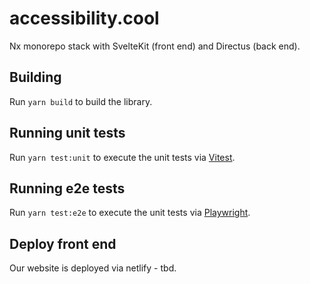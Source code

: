 # accessibility.cool

Nx monorepo stack with SvelteKit (front end) and Directus (back end).

## Building

Run `yarn build` to build the library.

## Running unit tests

Run `yarn test:unit` to execute the unit tests via [Vitest](https://vitest.dev/).

## Running e2e tests

Run `yarn test:e2e` to execute the unit tests via [Playwright](https://playwright.dev/).

## Deploy front end

Our website is deployed via netlify - tbd.

